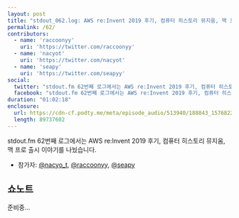 ```yaml
---
layout: post
title: "stdout_062.log: AWS re:Invent 2019 후기, 컴퓨터 히스토리 뮤지움, 맥 프로 출시 등"
permalink: /62/
contributors:
  - name: 'raccoonyy'
    uri: 'https://twitter.com/raccoonyy'
  - name: 'nacyot'
    uri: 'https://twitter.com/nacyot'
  - name: 'seapy'
    uri: 'https://twitter.com/seapyy'
social:
  twitter: "stdout.fm 62번째 로그에서는 AWS re:Invent 2019 후기, 컴퓨터 히스토리 뮤지움, 맥 프로 출시 이야기를 나눴습니다."
  facebook: "stdout.fm 62번째 로그에서는 AWS re:Invent 2019 후기, 컴퓨터 히스토리 뮤지움, 맥 프로 출시 이야기를 나눴습니다."
duration: "01:02:18"
enclosure:
  url: https://cdn-cf.podty.me/meta/episode_audio/513940/188843_1576822870967.mp3
  length: 89737602
---
```


stdout.fm 62번째 로그에서는 AWS re:Invent 2019 후기, 컴퓨터 히스토리 뮤지움, 맥 프로 출시 이야기를 나눴습니다.

* 참가자: [@nacyo_t][nac], [@raccoonyy][rac], [@seapy][seapy]

[nac]: https://twitter.com/nacyo_t
[rac]: https://twitter.com/raccoonyy
[seapy]: https://twitter.com/seapy


## 쇼노트

준비중...

